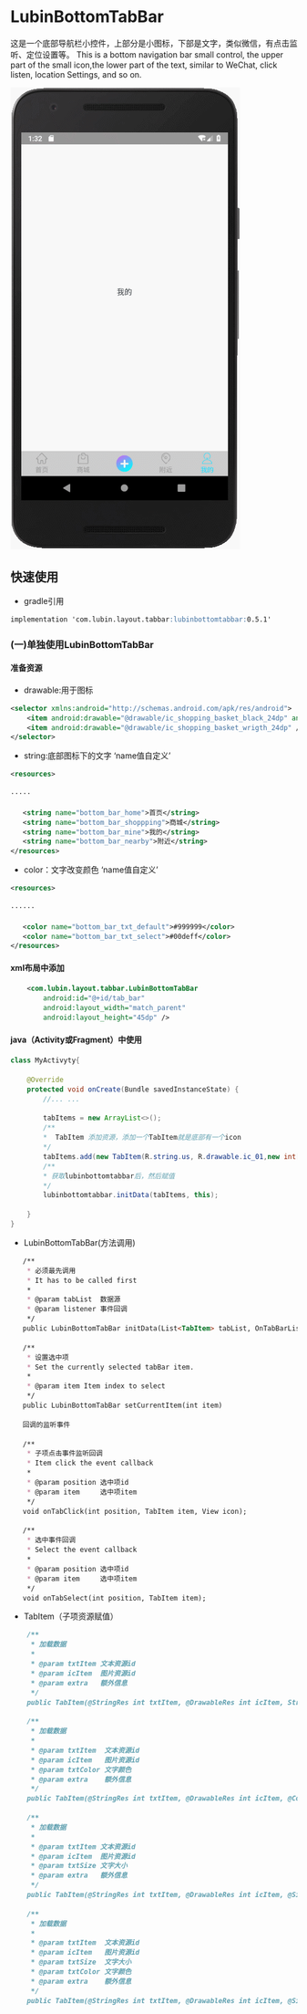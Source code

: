 # LubinBottomTabBar

   这是一个底部导航栏小控件，上部分是小图标，下部是文字，类似微信，有点击监听、定位设置等。
   This is a bottom navigation bar small control, the upper part of the small icon,the lower part of the text, similar to WeChat, click listen, location Settings, and so on.
   
   
   ![](img/GIF001.gif)
## 快速使用

* gradle引用

```markdown
implementation 'com.lubin.layout.tabbar:lubinbottomtabbar:0.5.1'
```
### (一)单独使用LubinBottomTabBar

#### 准备资源
 * drawable:用于图标
```xml
<selector xmlns:android="http://schemas.android.com/apk/res/android">
    <item android:drawable="@drawable/ic_shopping_basket_black_24dp" android:state_selected="true" />
    <item android:drawable="@drawable/ic_shopping_basket_wrigth_24dp" />
</selector>
``` 
 * string:底部图标下的文字 ‘name值自定义’
 ```xml
<resources>

·····
    
    <string name="bottom_bar_home">首页</string>
    <string name="bottom_bar_shoppping">商城</string>
    <string name="bottom_bar_mine">我的</string>
    <string name="bottom_bar_nearby">附近</string>
</resources>

```
 * color：文字改变颜色 ‘name值自定义’
 ```xml
 <resources>
 
 ······
 
    <color name="bottom_bar_txt_default">#999999</color>
    <color name="bottom_bar_txt_select">#00deff</color>
</resources>

```
#### xml布局中添加

```xml
    <com.lubin.layout.tabbar.LubinBottomTabBar
        android:id="@+id/tab_bar"
        android:layout_width="match_parent"
        android:layout_height="45dp" />
```
#### java（Activity或Fragment）中使用

```java
class MyActivyty{
    
    @Override
    protected void onCreate(Bundle savedInstanceState) {
        //... ...            
    
        tabItems = new ArrayList<>();
        /**
        *  TabItem 添加资源，添加一个TabItem就是底部有一个icon
        */
        tabItems.add(new TabItem(R.string.us, R.drawable.ic_01,new int[]{R.color.colorAccent,R.color.colorPrimary}, ""));
        /**
        * 获取lubinbottomtabbar后，然后赋值 
        */
        lubinbottomtabbar.initData(tabItems, this); 
        
    }
}

```

 * LubinBottomTabBar(方法调用)
 
 ```markdown
    /**
     * 必须最先调用
     * It has to be called first
     *
     * @param tabList  数据源
     * @param listener 事件回调
     */
    public LubinBottomTabBar initData(List<TabItem> tabList, OnTabBarListener listener)
    
    /**
     * 设置选中项
     * Set the currently selected tabBar item.
     *
     * @param item Item index to select
     */
    public LubinBottomTabBar setCurrentItem(int item)
    
    回调的监听事件
    
    /**
     * 子项点击事件监听回调
     * Item click the event callback
     *
     * @param position 选中项id
     * @param item     选中项item
     */
    void onTabClick(int position, TabItem item, View icon);

    /**
     * 选中事件回调
     * Select the event callback
     *
     * @param position 选中项id
     * @param item     选中项item
     */
    void onTabSelect(int position, TabItem item);

```
 * TabItem（子项资源赋值）
 
```markdown
    /**
     * 加载数据
     *
     * @param txtItem 文本资源id
     * @param icItem  图片资源id
     * @param extra   额外信息
     */
    public TabItem(@StringRes int txtItem, @DrawableRes int icItem, String extra)

    /**
     * 加载数据
     *
     * @param txtItem  文本资源id
     * @param icItem   图片资源id
     * @param txtColor 文字颜色
     * @param extra    额外信息
     */
    public TabItem(@StringRes int txtItem, @DrawableRes int icItem, @ColorRes int[] txtColor, String extra)
    
    /**
     * 加载数据
     *
     * @param txtItem 文本资源id
     * @param icItem  图片资源id
     * @param txtSize 文字大小
     * @param extra   额外信息
     */
    public TabItem(@StringRes int txtItem, @DrawableRes int icItem, @Size float txtSize, String extra) 

    /**
     * 加载数据
     *
     * @param txtItem  文本资源id
     * @param icItem   图片资源id
     * @param txtSize  文字大小
     * @param txtColor 文字颜色
     * @param extra    额外信息
     */
    public TabItem(@StringRes int txtItem, @DrawableRes int icItem, @Size float txtSize, @ColorRes int[] txtColor, String extra)
```